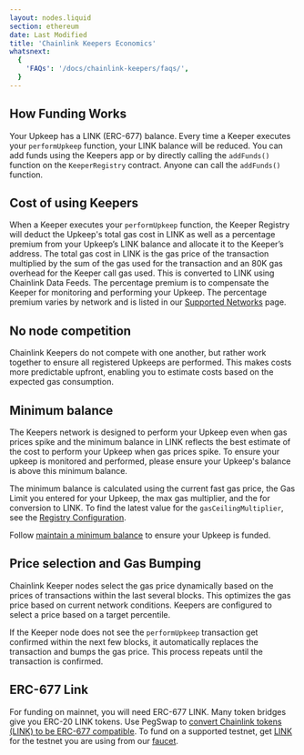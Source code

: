 ```yaml
---
layout: nodes.liquid
section: ethereum
date: Last Modified
title: 'Chainlink Keepers Economics'
whatsnext:
  {
    'FAQs': '/docs/chainlink-keepers/faqs/',
  }
---
```


## How Funding Works

Your Upkeep has a LINK (ERC-677) balance. Every time a Keeper executes your `performUpkeep` function, your LINK balance will be reduced. You can add funds using the Keepers app or by directly calling the `addFunds()` function on the `KeeperRegistry` contract. Anyone can call the `addFunds()` function.

## Cost of using Keepers

When a Keeper executes your `performUpkeep` function, the Keeper Registry will deduct the Upkeep's total gas cost in LINK as well as a percentage premium from your Upkeep’s LINK balance and allocate it to the Keeper’s address. The total gas cost in LINK is the gas price of the transaction multiplied by the sum of the gas used for the transaction and an 80K gas overhead for the Keeper call gas used. This is converted to LINK using Chainlink Data Feeds. The percentage premium is to compensate the Keeper for monitoring and performing your Upkeep. The percentage premium varies by network and is listed in our [Supported Networks](../supported-networks/#configurations) page.

## No node competition

Chainlink Keepers do not compete with one another, but rather work together to ensure all registered Upkeeps are performed. This makes costs more predictable upfront, enabling you to estimate costs based on the expected gas consumption.

## Minimum balance

The Keepers network is designed to perform your Upkeep even when gas prices spike and the minimum balance in LINK reflects the best estimate of the cost to perform your Upkeep when gas prices spike. To ensure your upkeep is monitored and performed, please ensure your Upkeep's balance is above this minimum balance.

The minimum balance is calculated using the current fast gas price, the Gas Limit you entered for your Upkeep, the max gas multiplier, and the for conversion to LINK. To find the latest value for the `gasCeilingMultiplier`, see the [Registry Configuration](../supported-networks/#configurations).

Follow [maintain a minimum balance](../manage-upkeeps/#maintain-a-minimum-balance) to ensure your Upkeep is funded.

## Price selection and Gas Bumping

Chainlink Keeper nodes select the gas price dynamically based on the prices of transactions within the last several blocks. This optimizes the gas price based on current network conditions. Keepers are configured to select a price based on a target percentile.

If the Keeper node does not see the `performUpkeep` transaction get confirmed within the next few blocks, it automatically replaces the transaction and bumps the gas price. This process repeats until the transaction is confirmed.

## ERC-677 Link

For funding on mainnet, you will need ERC-677 LINK. Many token bridges give you ERC-20 LINK tokens. Use PegSwap to [convert Chainlink tokens (LINK) to be ERC-677 compatible](https://pegswap.chain.link/). To fund on a supported testnet, get [LINK](../../link-token-contracts/) for the testnet you are using from our [faucet](https://faucets.chain.link/).
